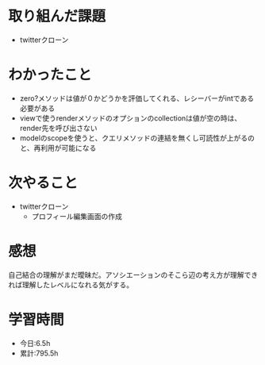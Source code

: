 # 取り組んだ課題
- twitterクローン
# わかったこと
- zero?メソッドは値が０かどうかを評価してくれる、レシーバーがintである必要がある
- viewで使うrenderメソッドのオプションのcollectionは値が空の時は、render先を呼び出さない
- modelのscopeを使うと、クエリメソッドの連結を無くし可読性が上がるのと、再利用が可能になる
# 次やること
- twitterクローン
  - プロフィール編集画面の作成
# 感想
自己結合の理解がまだ曖昧だ。アソシエーションのそこら辺の考え方が理解できれば理解したレベルになれる気がする。
# 学習時間
- 今日:6.5h
- 累計:795.5h